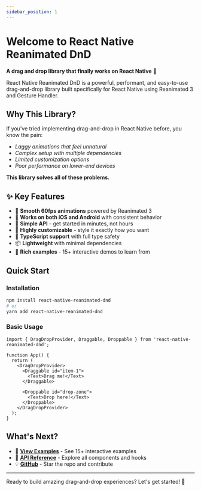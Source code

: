 ```yaml
---
sidebar_position: 1
---
```


# Welcome to React Native Reanimated DnD

**A drag and drop library that finally works on React Native** 🎉

React Native Reanimated DnD is a powerful, performant, and easy-to-use drag-and-drop library built specifically for React Native using Reanimated 3 and Gesture Handler.

## Why This Library?

If you've tried implementing drag-and-drop in React Native before, you know the pain:
- _Laggy animations that feel unnatural_
- _Complex setup with multiple dependencies_
- _Limited customization options_
- _Poor performance on lower-end devices_

**This library solves all of these problems.**

## ✨ Key Features

- 🚀 **Smooth 60fps animations** powered by Reanimated 3
- 📱 **Works on both iOS and Android** with consistent behavior
- 🎯 **Simple API** - get started in minutes, not hours
- 🎨 **Highly customizable** - style it exactly how you want
- 🔧 **TypeScript support** with full type safety
- 📦 **Lightweight** with minimal dependencies
- 🎪 **Rich examples** - 15+ interactive demos to learn from

## Quick Start

### Installation

```bash
npm install react-native-reanimated-dnd
# or
yarn add react-native-reanimated-dnd
```

### Basic Usage

```tsx
import { DragDropProvider, Draggable, Droppable } from 'react-native-reanimated-dnd';

function App() {
  return (
    <DragDropProvider>
      <Draggable id="item-1">
        <Text>Drag me!</Text>
      </Draggable>
      
      <Droppable id="drop-zone">
        <Text>Drop here!</Text>
      </Droppable>
    </DragDropProvider>
  );
}
```

## What's Next?

- 📖 **[View Examples](https://github.com/entropyconquers/react-native-reanimated-dnd/tree/main/example-app)** - See 15+ interactive examples
- 🚀 **[API Reference](/docs/api)** - Explore all components and hooks
- 💡 **[GitHub](https://github.com/entropyconquers/react-native-reanimated-dnd)** - Star the repo and contribute

---

Ready to build amazing drag-and-drop experiences? Let's get started! 🎯
